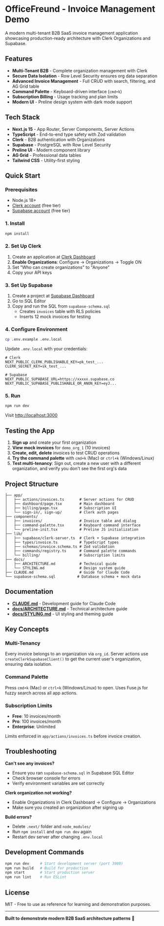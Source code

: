 # OfficeFreund - Invoice Management Demo

A modern multi-tenant B2B SaaS invoice management application showcasing production-ready architecture with Clerk Organizations and Supabase.

## Features

- **Multi-Tenant B2B** - Complete organization management with Clerk
- **Secure Data Isolation** - Row Level Security ensures org data separation
- **Advanced Invoice Management** - Full CRUD with search, filtering, and AG Grid table
- **Command Palette** - Keyboard-driven interface (`cmd+k`)
- **Subscription Billing** - Usage tracking and plan limits
- **Modern UI** - Preline design system with dark mode support

## Tech Stack

- **Next.js 15** - App Router, Server Components, Server Actions
- **TypeScript** - End-to-end type safety with Zod validation
- **Clerk** - B2B authentication with Organizations
- **Supabase** - PostgreSQL with Row Level Security
- **Preline UI** - Modern component library
- **AG Grid** - Professional data tables
- **Tailwind CSS** - Utility-first styling

## Quick Start

### Prerequisites
- Node.js 18+
- [Clerk account](https://dashboard.clerk.com) (free tier)
- [Supabase account](https://supabase.com) (free tier)

### 1. Install
```bash
npm install
```

### 2. Set Up Clerk
1. Create an application at [Clerk Dashboard](https://dashboard.clerk.com)
2. **Enable Organizations**: Configure → Organizations → Toggle ON
3. Set "Who can create organizations" to "Anyone"
4. Copy your API keys

### 3. Set Up Supabase
1. Create a project at [Supabase Dashboard](https://app.supabase.com)
2. Go to SQL Editor
3. Copy and run the SQL from `supabase-schema.sql`
   - Creates `invoices` table with RLS policies
   - Inserts 12 mock invoices for testing

### 4. Configure Environment
```bash
cp .env.example .env.local
```

Update `.env.local` with your credentials:
```env
# Clerk
NEXT_PUBLIC_CLERK_PUBLISHABLE_KEY=pk_test_...
CLERK_SECRET_KEY=sk_test_...

# Supabase
NEXT_PUBLIC_SUPABASE_URL=https://xxxxx.supabase.co
NEXT_PUBLIC_SUPABASE_PUBLISHABLE_OR_ANON_KEY=eyJ...
```

### 5. Run
```bash
npm run dev
```

Visit [http://localhost:3000](http://localhost:3000)

## Testing the App

1. **Sign up** and create your first organization
2. **View mock invoices** for `demo_org_1` (10 invoices)
3. **Create, edit, delete** invoices to test CRUD operations
4. **Try the command palette** with `cmd+k` (Mac) or `ctrl+k` (Windows/Linux)
5. **Test multi-tenancy**: Sign out, create a new user with a different organization, and verify you don't see the first org's data

## Project Structure

```
├── app/
│   ├── actions/invoices.ts       # Server actions for CRUD
│   ├── dashboard/page.tsx        # Main dashboard
│   ├── billing/page.tsx          # Subscription UI
│   └── sign-in/, sign-up/        # Clerk auth pages
├── components/
│   ├── invoices/                 # Invoice table and dialog
│   ├── command-palette.tsx       # Keyboard command interface
│   └── preline-init.tsx          # Preline JS initialization
├── lib/
│   ├── supabase/clerk-server.ts  # Clerk + Supabase integration
│   ├── types/invoice.ts          # TypeScript types
│   ├── schemas/invoice.schema.ts # Zod validation
│   ├── commands/registry.ts      # Command palette commands
│   └── billing/                  # Subscription limits
├── docs/
│   ├── ARCHITECTURE.md           # Technical guide
│   └── STYLING.md                # Design system guide
├── CLAUDE.md                     # Guide for Claude Code
└── supabase-schema.sql          # Database schema + mock data
```

## Documentation

- **[CLAUDE.md](./CLAUDE.md)** - Development guide for Claude Code
- **[docs/ARCHITECTURE.md](./docs/ARCHITECTURE.md)** - Technical architecture guide
- **[docs/STYLING.md](./docs/STYLING.md)** - UI styling and theming guide

## Key Concepts

### Multi-Tenancy
Every invoice belongs to an organization via `org_id`. Server actions use `createClerkSupabaseClient()` to get the current user's organization, ensuring data isolation.

### Command Palette
Press `cmd+k` (Mac) or `ctrl+k` (Windows/Linux) to open. Uses Fuse.js for fuzzy search across all app actions.

### Subscription Limits
- **Free**: 10 invoices/month
- **Pro**: 100 invoices/month
- **Enterprise**: Unlimited

Limits enforced in `app/actions/invoices.ts` before invoice creation.

## Troubleshooting

**Can't see any invoices?**
- Ensure you ran `supabase-schema.sql` in Supabase SQL Editor
- Check browser console for errors
- Verify environment variables are set correctly

**Clerk organization not working?**
- Enable Organizations in Clerk Dashboard → Configure → Organizations
- Make sure you created an organization after signing up

**Build errors?**
- Delete `.next/` folder and `node_modules/`
- Run `npm install` and `npm run dev` again
- Restart dev server after changing `.env.local`

## Development Commands

```bash
npm run dev     # Start development server (port 3000)
npm run build   # Build for production
npm start       # Start production server
npm run lint    # Run ESLint
```

## License

MIT - Free to use as reference for learning and demonstration purposes.

---

**Built to demonstrate modern B2B SaaS architecture patterns** 🚀
